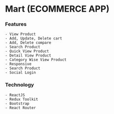 # Mart (ECOMMERCE APP)

### Features
```
- View Product
- Add, Update, Delete cart
- Add, Delete compare
- Search Product
- Quick View Product
- Detail View Product
- Category Wise View Product
- Responsive
- Search Product
- Social Login
```

### Technology
```
- ReactJS
- Redux Toolkit
- Bootstrap
- React Router

```